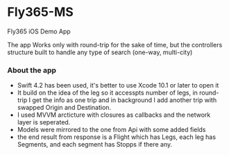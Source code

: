 # Fly365-MS
Fly365 iOS Demo App

The app Works only with round-trip for the sake of time, but the controllers structure built to handle any type of search (one-way, multi-city)

### About the app

- Swift 4.2 has been used, it's better to use Xcode 10.1 or later to open it
- It build on the idea of the leg so it accesspts number of legs,  in round-trip I get the info as one trip and in background I add another trip with swapped Origin and Destination.
- I used MVVM arcticture with closures as callbacks and the network layer is seperated.
- Models were mirrored to the one from Api with some added fields
- the end result from response is a Flight which has Legs,  each leg has Segments, and each segment has Stopps if there any.
